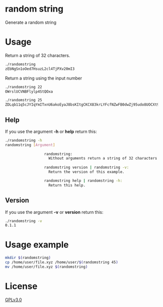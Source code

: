 # random string
Generate a random string

# Usage

Return a string of 32 characters.

```bash
./randomstring
zEbNgSn1oOed7HsuzL2cl4TjPXv20mI3
```


Return a string using the input number

```bash
./randomstring 22
OWrslUCVNBFlylp4StQOxa

./randomstring 25
ZDLqb11q5cJYIqYmITxnU6akoEyaJ8bsKItgCKCX83krLYFcfNZwFB0dwZj95udo8UOCXt9cJR8D7DldarH1ZuSgrBQHVmdqR708hvkiD4dGbBtGkCDV9t06m869VsGaaCbdKZraMJA0kUS4GDVGrlai2vLFGPaEuzNAZ1kJH9GZj1b929ugPQPXhwRGksfqthcu2tIayjoYtr0HnuwWr4rEhA5LZDxgfNEJzKe9AJku9NIeEgA9O3sWV8TYIySm
```

## Help

If you use the argument **-h** or **help** return this:

```bash
./randomstring -h
randomstring [Argument]
                  
                  randomstring:
                    Without arguments return a string of 32 characters between uppercases, lowercases and numbers.
                  
                  randomstring version | randomstring -v:
                    Return the version of this example.

                  randomstring help | randomstring -h:
                    Return this help.
```

## Version

If you use the argument **-v** or **version** return this:

```bash
./randomstring -v
0.1.1
```

# Usage example

```bash
mkdir $(randomstring)
cp /home/user/file.xyz /home/user/$(randomstring 45)
mv /home/user/file.xyz $(randomstring)
```

# License

[GPLv3.0](https://www.gnu.org/licenses/gpl-3.0.en.html)
